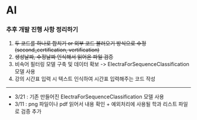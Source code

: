 # AI

### 추후 개발 진행 사항 정리하기

1. ~~두 코드를 하나로 합치기 or 외부 코드 불러오기 방식으로 수정 <br>
   (second_certification, vertification)~~
2. ~~생성날짜, 수정날짜 인식해서 읽어온 파일 검증~~
3. 비속어 필터링 모델 구축 및 데이터 확보
   -> ElectraForSequenceClassification 모델 사용
4. 강의 시간표 입력 시 텍스트 인식하여 시간표 입력해주는 코드 작성

---

- 3/21 : 기존 만들어진 ElectraForSequenceClassification 모델 사용
- 3/11 : png 파일이나 pdf 읽어서 내용 확인 + 예외처리에 사용될 학과 리스트 파일로 검증 추가
